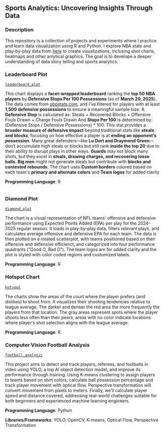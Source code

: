 ## Sports Analytics: Uncovering Insights Through Data

### Description
This repository is a collection of projects and experiments where I practice and learn data visualization using R and Python. I explore NBA stats and play-by-play data from [here](https://github.com/shufinskiy/nba_data) to create visualizations, inclusing shot charts, heatmaps and other anlytical graphics. The goal is to develope a deeper understanding of data story telling and sports analytics.

### Leaderboard Plot
[`leaderboard_plot`](https://github.com/danieloyasodun/sports-data-visualization/blob/main/leaderboard_plot/leaderboard.R)

This chart displays a **facet-wrapped leaderboard** ranking the **top 50 NBA players** by **Defensive Stops Per 100 Possessions** (as of **March 20, 2025**). The data comes from [pbpstats.com](https://pbpstats.com), and I’ve filtered for players with at least **1,500 defensive possessions** to ensure a meaningful sample size. A **Defensive Stop** is calculated as: Steals + Recovered Blocks + Offensive Fouls Drawn + Charge Fouls Drawn And **Stops Per 100** is determined by: (Defensive Stops / Defensive Possessions) * 100. This stat provides a **broader measure of defensive impact** beyond traditional stats like **steals and blocks**, focusing on how effective a player is at **ending an opponent’s possession**. Many great defenders—like **Lu Dort and Draymond Green**—don’t accumulate high steals or blocks but still rank **inside the top 20** due to their ability to disrupt plays in other ways. **Guards** may not block many shots, but they excel in **steals, drawing charges, and recovering loose balls**. **Big men** might not generate steals but contribute with **blocks and contested rebounds**. The chart uses:**Custom borders** colored based on each team's **primary and alternate colors** and **Team logos** for added clarity  

**Programming Language**: R

```
```

### Diamond Plot
[`diamond_plot`](https://github.com/danieloyasodun/sports-data-visualization/blob/main/diamond_plot/diamond_plot.R)

The chart is a visual representation of NFL teams' offensive and defensive performance using Expected Points Added (EPA) per play for the 2024-2025 regular season. It loads in play-by-play data, filters relevant plays, and calculates average offensive and defensive EPA for each team. The data is then plotted on a rotated scatterplot, with teams positioned based on their offensive and defensive efficienct, and categorized into four performance quadrants ("Good O, Bad D"). The team logos are for added clarity and the plot is styled with color coded regions and customized labels.

**Programming Language**: R

### Hotspot Chart
[`hotspot`](https://github.com/danieloyasodun/nba-data-visualization/blob/main/hotspotchart/hotspot.R)

The charts show the areas of the court where the player prefers (and dislikes) to shoot from. It visualizes their shooting tendencies relative to league average. The darker and denser the red area the more frequently the players from that location. The gray areas represent spots where the player shoots less often than their peers, areas with no color indicate locations where player's shot selection aligns with the league average.

**Programming Language**: R

### Computer Vision Football Analysis
[`football_analysis`](https://github.com/danieloyasodun/football_analysis)

This project aims to detect and track players, referees, and footballs in video using YOLO, a top AI object detection model, and improve its performance through training. Using K-means clustering to assign players to teams based on shirt colors, calculate ball possession percentage and track player movement with optical flow. Perspective transformation will convert movement from pixels to meters. Finally, we’ll calculate player speed and distance covered, addressing real-world challenges suitable for both beginners and experienced machine learning engineers.

**Programming Language**: Python

**Libraries/Frameworks**: YOLO, OpenCV, K-means, Optical Flow, Perspective Transformation

